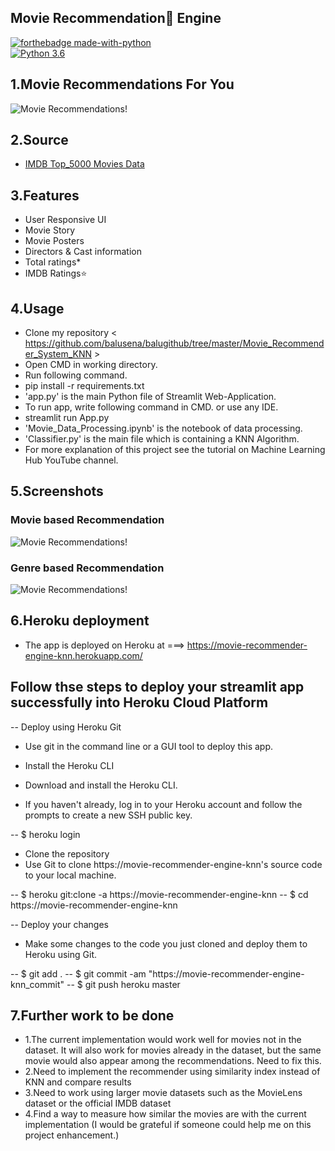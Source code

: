 ## Movie Recommendation🍿 Engine
[![forthebadge made-with-python](http://ForTheBadge.com/images/badges/made-with-python.svg)](https://www.python.org/)                 
[![Python 3.6](https://img.shields.io/badge/python-3.6-blue.svg)](https://www.python.org/downloads/release/python-360/)   

## 1.Movie Recommendations For You
![Movie Recommendations!](yt_thumb.JPG")

## 2.Source
- [IMDB Top_5000 Movies Data](https://github.com/balusena/balugithub/tree/master/Movie_Recommender_System_KNN/Data)

## 3.Features
- User Responsive UI
- Movie Story
- Movie Posters
- Directors & Cast information
- Total ratings*
- IMDB Ratings⭐

## 4.Usage
- Clone my repository < https://github.com/balusena/balugithub/tree/master/Movie_Recommender_System_KNN >
- Open CMD in working directory.
- Run following command.
- pip install -r requirements.txt
- 'app.py' is the main Python file of Streamlit Web-Application. 
- To run app, write following command in CMD. or use any IDE.
- streamlit run App.py
- 'Movie_Data_Processing.ipynb' is the notebook of data processing.
- 'Classifier.py' is the main file which is containing a KNN Algorithm.
- For more explanation of this project see the tutorial on Machine Learning Hub YouTube channel.

## 5.Screenshots
### Movie based Recommendation
![Movie Recommendations!](t1.PNG")

### Genre based Recommendation
![Movie Recommendations!](t2.PNG")

## 6.Heroku deployment
- The app is deployed on Heroku at ===> https://movie-recommender-engine-knn.herokuapp.com/

## Follow thse steps to deploy your streamlit app successfully into Heroku Cloud Platform
-- Deploy using Heroku Git
-  Use git in the command line or a GUI tool to deploy this app.

-  Install the Heroku CLI
-  Download and install the Heroku CLI.

-  If you haven't already, log in to your Heroku account and follow the prompts to create a new SSH public key.

-- $ heroku login
-  Clone the repository
-  Use Git to clone https://movie-recommender-engine-knn's source code to your local machine.

-- $ heroku git:clone -a https://movie-recommender-engine-knn 
-- $ cd https://movie-recommender-engine-knn

-- Deploy your changes
-  Make some changes to the code you just cloned and deploy them to Heroku using Git.

-- $ git add .
-- $ git commit -am "https://movie-recommender-engine-knn_commit"
-- $ git push heroku master


## 7.Further work to be done
- 1.The current implementation would work well for movies not in the dataset. It will also work for movies already in the dataset, but the same movie would also appear among the recommendations. Need to fix this.
- 2.Need to implement the recommender using similarity index instead of KNN and compare results
- 3.Need to work using larger movie datasets such as the MovieLens dataset or the official IMDB dataset
- 4.Find a way to measure how similar the movies are with the current implementation (I would be grateful if someone could help me on this project enhancement.)
